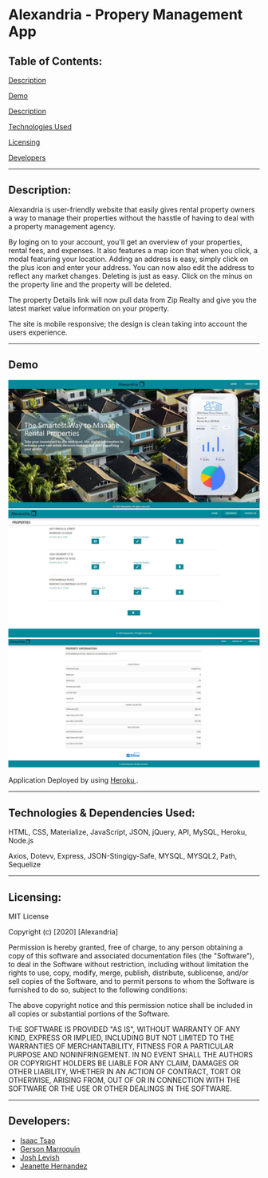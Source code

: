 
# Alexandria - Propery Management App



## Table of Contents:

[Description](#Descripion)

[Demo](#Demo)

[Description](#Description)

[Technologies Used](#Techologies)

[Licensing](#Licensing)

[Developers](#Developers)



---
## Description:

Alexandria is user-friendly website that easily gives rental property owners a way to manage their properties without the hasstle of having to deal with a property management agency. 

By loging on to your account, you'll get an overview of your properties, rental fees, and expenses. It also features a map icon that when you click, a modal featuring your location. Adding an address is easy, simply click on the plus icon and enter your address. You can now also edit the address to reflect any market changes. 
Deleting is just as easy. Click on the minus on the property line and the property will be deleted. 

The property Details link will now pull data from Zip Realty and give you the latest market value information on your property.

The site is mobile responsive; the design is clean taking into account the users experience. 

--- 

## Demo 

![Screenshot](./public/images/demoImages/LandingPage.JPG)
![Properties](./public/images/demoImages/Properties.JPG)
![PropertyDetails](./public/images/demoImages/ProDetails.JPG)



Application Deployed by using <a href="https://mysterious-river-09583.herokuapp.com/"> Heroku </a>.


---
## Technologies & Dependencies Used:

HTML, CSS, Materialize, JavaScript, JSON, jQuery, API, MySQL, Heroku, Node.js

Axios, Dotevv, Express, JSON-Stingigy-Safe, MYSQL, MYSQL2, Path, Sequelize

---


## Licensing:

MIT License

Copyright (c) [2020] [Alexandria]

Permission is hereby granted, free of charge, to any person obtaining a copy of this software and associated documentation files (the "Software"), to deal in the Software without restriction, including without limitation the rights to use, copy, modify, merge, publish, distribute, sublicense, and/or sell copies of the Software, and to permit persons to whom the Software is furnished to do so, subject to the following conditions:

The above copyright notice and this permission notice shall be included in all copies or substantial portions of the Software.

THE SOFTWARE IS PROVIDED "AS IS", WITHOUT WARRANTY OF ANY KIND, EXPRESS OR IMPLIED, INCLUDING BUT NOT LIMITED TO THE WARRANTIES OF MERCHANTABILITY, FITNESS FOR A PARTICULAR PURPOSE AND NONINFRINGEMENT. IN NO EVENT SHALL THE AUTHORS OR COPYRIGHT HOLDERS BE LIABLE FOR ANY CLAIM, DAMAGES OR OTHER LIABILITY, WHETHER IN AN ACTION OF CONTRACT, TORT OR OTHERWISE, ARISING FROM, OUT OF OR IN CONNECTION WITH THE SOFTWARE OR THE USE OR OTHER DEALINGS IN THE SOFTWARE.


---


## Developers: 

* <a href="https://github.com/leetsao1"> Isaac Tsao </a>
* <a href="https://github.com/goisonberry"> Gerson Marroquin </a>
* <a href="https://github.com/jdlevish"> Josh Levish </a>
* <a href="https://github.com/jeanhern81">Jeanette Hernandez </a>

